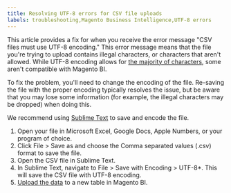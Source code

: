 ```yaml
---
title: Resolving UTF-8 errors for CSV file uploads
labels: troubleshooting,Magento Business Intelligence,UTF-8 errors
---
```


This article provides a fix for when you receive the error message "CSV files must use UTF-8 encoding." This error message means that the file you're trying to upload contains illegal characters, or characters that aren't allowed. While UTF-8  encoding allows for [the majority of characters](http://www.fileformat.info/info/charset/UTF-8/list.htm), some aren't compatible with Magento BI.

To fix the problem, you'll need to change the encoding of the file. Re-saving the file with the proper encoding typically resolves the issue, but be aware that you may lose some information (for example, the illegal characters may be dropped) when doing this.

We recommend using [Sublime Text](http://www.sublimetext.com/2) to save and encode the file.

1. Open your file in Microsoft Excel, Google Docs, Apple Numbers, or your program of choice.
1. Click ​​File > Save as​​ and choose the ​​Comma separated values (.csv) format to save the file.
1. Open the CSV file in Sublime Text.
1. In Sublime Text, navigate to ​​File > Save with Encoding > UTF-8\*​. This will save the CSV file with UTF-8 encoding.
1. [Upload the data](https://support.magento.com/hc/en-us/articles/360016730951-Upload-additional-data-to-RJMetrics-with-File-Uploads-CSV) to a new table in Magento BI.